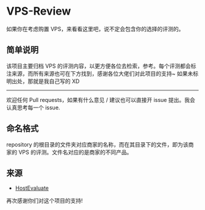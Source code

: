 # VPS-Review

如果你在考虑购置 VPS，来看看这里吧，说不定会包含你的选择的评测的。

## 简单说明

该项目主要归档 VPS 的评测内容，以更方便各位去检索，参考。每个评测都会标注来源，而所有来源也可在下方找到，感谢各位大佬们对此项目的支持~
如果未标明出处，那就是我自己写的 XD

---

欢迎任何 Pull requests，如果有什么意见 / 建议也可以直接开 issue 提出。我会认真思考每一个 issue.

## 命名格式

repository 的根目录的文件夹对应商家的名称，而在其目录下的文件，即为该商家的 VPS 的评测。文件名对应的是商家的不同产品。

## 来源

* [HostEvaluate](https://t.me/HostEvaluate)

再次感谢你们对这个项目的支持!
